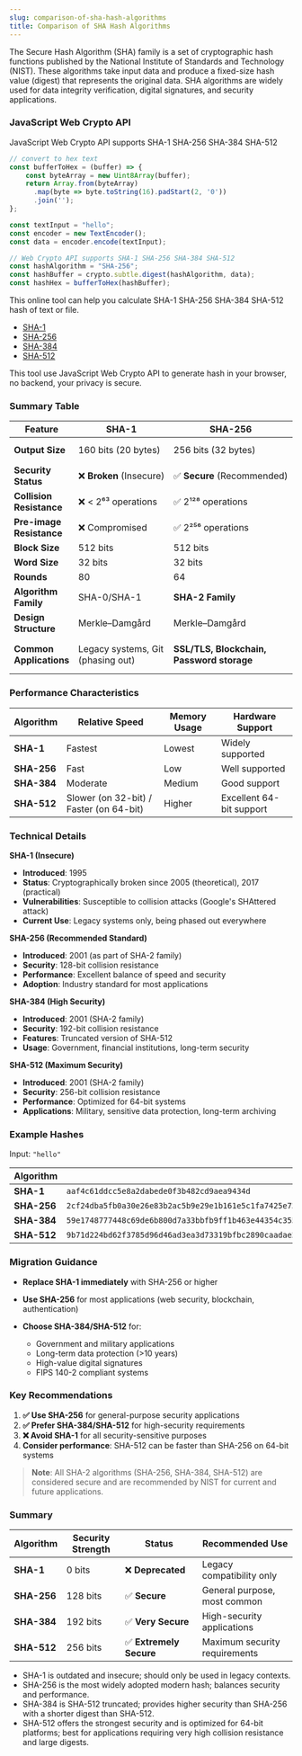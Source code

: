 ```yaml
---
slug: comparison-of-sha-hash-algorithms
title: Comparison of SHA Hash Algorithms
---
```


The Secure Hash Algorithm (SHA) family is a set of cryptographic hash functions published by the National Institute of Standards and Technology (NIST). These algorithms take input data and produce a fixed-size hash value (digest) that represents the original data. SHA algorithms are widely used for data integrity verification, digital signatures, and security applications.

### JavaScript Web Crypto API

JavaScript Web Crypto API supports SHA-1 SHA-256 SHA-384 SHA-512

```javascript
// convert to hex text
const bufferToHex = (buffer) => {
	const byteArray = new Uint8Array(buffer);
	return Array.from(byteArray)
	  .map(byte => byte.toString(16).padStart(2, '0'))
	  .join('');
};

const textInput = "hello";
const encoder = new TextEncoder();
const data = encoder.encode(textInput);

// Web Crypto API supports SHA-1 SHA-256 SHA-384 SHA-512
const hashAlgorithm = "SHA-256"; 
const hashBuffer = crypto.subtle.digest(hashAlgorithm, data);
const hashHex = bufferToHex(hashBuffer);
```

<!-- truncate -->

This online tool can help you calculate SHA-1 SHA-256 SHA-384 SHA-512 hash of text or file.

- [SHA-1](/tool/hash/sha-1)
- [SHA-256](/tool/hash/sha-256)
- [SHA-384](/tool/hash/sha-384)
- [SHA-512](/tool/hash/sha-512)

This tool use JavaScript Web Crypto API to generate hash in your browser, no backend, your privacy is secure.

### Summary Table

| Feature                  | SHA-1                             | SHA-256                                   | SHA-384                        | SHA-512                           |
| ------------------------ | --------------------------------- | ----------------------------------------- | ------------------------------ | --------------------------------- |
| **Output Size**          | 160 bits (20 bytes)               | 256 bits (32 bytes)                       | 384 bits (48 bytes)            | 512 bits (64 bytes)               |
| **Security Status**      | ❌ **Broken** (Insecure)           | ✅ **Secure** (Recommended)                | ✅ **Secure**                   | ✅ **Secure**                      |
| **Collision Resistance** | ❌ < 2⁶³ operations                | ✅ 2¹²⁸ operations                         | ✅ 2¹⁹² operations              | ✅ 2²⁵⁶ operations                 |
| **Pre-image Resistance** | ❌ Compromised                     | ✅ 2²⁵⁶ operations                         | ✅ 2³⁸⁴ operations              | ✅ 2⁵¹² operations                 |
| **Block Size**           | 512 bits                          | 512 bits                                  | 1024 bits                      | 1024 bits                         |
| **Word Size**            | 32 bits                           | 32 bits                                   | 64 bits                        | 64 bits                           |
| **Rounds**               | 80                                | 64                                        | 80                             | 80                                |
| **Algorithm Family**     | SHA-0/SHA-1                       | **SHA-2 Family**                          | **SHA-2 Family**               | **SHA-2 Family**                  |
| **Design Structure**     | Merkle–Damgård                    | Merkle–Damgård                            | Merkle–Damgård                 | Merkle–Damgård                    |
| **Common Applications**  | Legacy systems, Git (phasing out) | **SSL/TLS, Blockchain, Password storage** | **High-security applications** | **Maximum security requirements** |



### Performance Characteristics

| Algorithm   | Relative Speed                          | Memory Usage | Hardware Support         |
| ----------- | --------------------------------------- | ------------ | ------------------------ |
| **SHA-1**   | Fastest                                 | Lowest       | Widely supported         |
| **SHA-256** | Fast                                    | Low          | Well supported           |
| **SHA-384** | Moderate                                | Medium       | Good support             |
| **SHA-512** | Slower (on 32-bit) / Faster (on 64-bit) | Higher       | Excellent 64-bit support |

### Technical Details

**SHA-1 (Insecure)**

- **Introduced**: 1995
- **Status**: Cryptographically broken since 2005 (theoretical), 2017 (practical)
- **Vulnerabilities**: Susceptible to collision attacks (Google's SHAttered attack)
- **Current Use**: Legacy systems only, being phased out everywhere

**SHA-256 (Recommended Standard)**

- **Introduced**: 2001 (as part of SHA-2 family)
- **Security**: 128-bit collision resistance
- **Performance**: Excellent balance of speed and security
- **Adoption**: Industry standard for most applications

**SHA-384 (High Security)**

-   **Introduced**: 2001 (SHA-2 family)
-   **Security**: 192-bit collision resistance
-   **Features**: Truncated version of SHA-512
-   **Usage**: Government, financial institutions, long-term security

**SHA-512 (Maximum Security)**

-   **Introduced**: 2001 (SHA-2 family)
-   **Security**: 256-bit collision resistance
-   **Performance**: Optimized for 64-bit systems
-   **Applications**: Military, sensitive data protection, long-term archiving

### Example Hashes

Input: `"hello"`

| Algorithm   | Hash Output                                                                                                                        |
| ----------- | ---------------------------------------------------------------------------------------------------------------------------------- |
| **SHA-1**   | `aaf4c61ddcc5e8a2dabede0f3b482cd9aea9434d`                                                                                         |
| **SHA-256** | `2cf24dba5fb0a30e26e83b2ac5b9e29e1b161e5c1fa7425e73043362938b9824`                                                                 |
| **SHA-384** | `59e1748777448c69de6b800d7a33bbfb9ff1b463e44354c3553bcdb9c666fa90125a3c79f90397bdf5f6a13de828684f`                                 |
| **SHA-512** | `9b71d224bd62f3785d96d46ad3ea3d73319bfbc2890caadae2dff72519673ca72323c3d99ba5c11d7c7acc6e14b8c5da0c4663475c2e5c3adef46f73bcdec043` |

### Migration Guidance

-   **Replace SHA-1 immediately** with SHA-256 or higher

-   **Use SHA-256** for most applications (web security, blockchain, authentication)

-   **Choose SHA-384/SHA-512** for:

    -   Government and military applications
    -   Long-term data protection (>10 years)
    -   High-value digital signatures
    -   FIPS 140-2 compliant systems

### Key Recommendations

1.  **✅ Use SHA-256** for general-purpose security applications
1.  **✅ Prefer SHA-384/SHA-512** for high-security requirements
1.  **❌ Avoid SHA-1** for all security-sensitive purposes
1.  **Consider performance**: SHA-512 can be faster than SHA-256 on 64-bit systems

> **Note**: All SHA-2 algorithms (SHA-256, SHA-384, SHA-512) are considered secure and are recommended by NIST for current and future applications.

### Summary

| Algorithm   | Security Strength | Status                 | Recommended Use               |
| ----------- | ----------------- | ---------------------- | ----------------------------- |
| **SHA-1**   | 0 bits            | ❌ **Deprecated**       | Legacy compatibility only     |
| **SHA-256** | 128 bits          | ✅ **Secure**           | General purpose, most common  |
| **SHA-384** | 192 bits          | ✅ **Very Secure**      | High-security applications    |
| **SHA-512** | 256 bits          | ✅ **Extremely Secure** | Maximum security requirements |

 
- SHA-1 is outdated and insecure; should only be used in legacy contexts.  
- SHA-256 is the most widely adopted modern hash; balances security and performance.  
- SHA-384 is SHA-512 truncated; provides higher security than SHA-256 with a shorter digest than SHA-512.  
- SHA-512 offers the strongest security and is optimized for 64-bit platforms; best for applications requiring very high collision resistance and large digests.